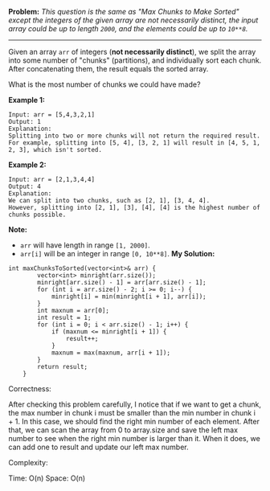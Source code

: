 **Problem:**
*This question is the same as "Max Chunks to Make Sorted" except the integers of the given array are not necessarily distinct, the input array could be up to length `2000`, and the elements could be up to `10**8`.*

------

Given an array `arr` of integers (**not necessarily distinct**), we split the array into some number of "chunks" (partitions), and individually sort each chunk. After concatenating them, the result equals the sorted array.

What is the most number of chunks we could have made?

**Example 1:**

```
Input: arr = [5,4,3,2,1]
Output: 1
Explanation:
Splitting into two or more chunks will not return the required result.
For example, splitting into [5, 4], [3, 2, 1] will result in [4, 5, 1, 2, 3], which isn't sorted.
```

**Example 2:**

```
Input: arr = [2,1,3,4,4]
Output: 4
Explanation:
We can split into two chunks, such as [2, 1], [3, 4, 4].
However, splitting into [2, 1], [3], [4], [4] is the highest number of chunks possible.
```

**Note:**

- `arr` will have length in range `[1, 2000]`.
- `arr[i]` will be an integer in range `[0, 10**8]`.
**My Solution:**
```
int maxChunksToSorted(vector<int>& arr) {
        vector<int> minright(arr.size());
        minright[arr.size() - 1] = arr[arr.size() - 1];
        for (int i = arr.size() - 2; i >= 0; i--) {
            minright[i] = min(minright[i + 1], arr[i]);
        }
        int maxnum = arr[0];
        int result = 1;
        for (int i = 0; i < arr.size() - 1; i++) {
            if (maxnum <= minright[i + 1]) {
                result++;
            }
            maxnum = max(maxnum, arr[i + 1]);
        }
        return result;
    }
```
Correctness:

After checking this problem carefully, I notice that if we want to get a chunk, the max number in chunk i must be smaller than the min number in chunk i + 1. In this case, we should find the right min number of each element. After that, we can scan the array from 0 to array.size and save the left max number to see when the right min number is larger than it. When it does, we can add one to result and update our left max number.

Complexity:

Time: O(n)
Space: O(n)